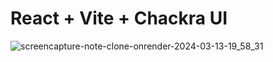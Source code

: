 # React + Vite + Chackra UI
![screencapture-note-clone-onrender-2024-03-13-19_58_31](https://github.com/utkbkts/Note-App/assets/126083466/52561e42-4244-4eea-a306-6527d5699b55)
